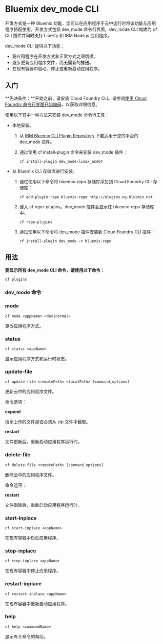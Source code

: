 # Bluemix dev_mode CLI
开发方式是一种 Bluemix 功能，您可以在应用程序于云中运行时将该功能与应用程序搭配使用。开发方式包括 dev_mode 命令行界面。dev_mode CLI 构建为 cf CLI 插件并同时支持 Liberty 和 IBM Node.js 应用程序。

dev_mode CLI 提供以下功能：
- 将应用程序在开发方式和正常方式之间切换。
- 逐步更新应用程序文件，而无需新的推送。
- 在现有容器中启动、停止或重新启动应用程序。

## 入门
**先决条件：**开始之前，请安装 Cloud Foundry CLI。请参阅[使用 Cloud Foundry 命令行界面开始编码](https://github.com/cloudfoundry/cli)，以获取详细信息。 


使用以下其中一种方法来安装 dev_mode 命令行工具：
- 本地安装。
  1. 从 [IBM Bluemix CLI Plugin Repository](http://plugins.ng.bluemix.net) 下载适用于您的平台的 dev_mode 插件。
  2. 通过使用 cf install-plugin 命令来安装 dev_mode 插件：
  
        ```
        cf install-plugin dev_mode-linux_amd64
        ```

- 从 Bluemix CLI 存储库进行安装。
  1. 通过使用以下命令将 bluemix-repo 存储库添加到 Cloud Foundry CLI 存储库：
  
        ```
        cf add-plugin-repo bluemix-repo http://plugins.ng.bluemix.net
        ```

  2. 键入 cf repo-plugins。dev_mode 插件会显示在 bluemix-repo 存储库中。
		
		```
        cf repo-plugins
        ```
  
  3. 通过使用以下命令将 dev_mode 插件安装到 Cloud Foundry CLI 插件：
  
        ```
        cf install-plugin dev_mode -r bluemix-repo
        ```

## 用法
**要显示所有 dev_mode CLI 命令，请使用以下命令：**

```
cf plugins
```

### dev_mode 命令

### mode

```
cf mode <appName> <dev|normal>
```

更改应用程序方式。

### status

```
cf status <appName>
```

显示应用程序方式和运行时状态。

### update-file

```
cf update-file <remotePath> <localPath> [command_options]
```

更新云中的应用程序文件。

命令选项：

**expand**

指示上传的文件是否必须从 zip 文件中截取。

**restart**

文件更新后，重新启动应用程序运行时。
  
### delete-file

```
cf delete-file <remotePath> [command_options]
```

删除云中的应用程序文件。

命令选项：

**restart**

文件删除后，重新启动应用程序运行时。

### start-inplace

```
cf start-inplace <appName>
```

在现有容器中启动应用程序。

### stop-inplace

```
cf stop-inplace <appName>
```

在现有容器中停止应用程序。

### restart-inplace

```
cf restart-inplace <appName>
```

在现有容器中重新启动应用程序。



### help

```
cf help <commandName>
```
显示有关命令的帮助。
